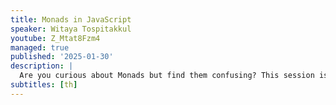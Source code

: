 ```yaml
---
title: Monads in JavaScript
speaker: Witaya Tospitakkul
youtube: Z_Mtat8Fzm4
managed: true
published: '2025-01-30'
description: |
  Are you curious about Monads but find them confusing? This session is designed for beginners looking to grasp the concept in simple, relatable terms. I'll break down what Monads are using simple language and relatable analogies, such as managing boxes or following a recipe. You’ll learn the key components and discover how Monads help streamline coding, manage side effects, and improve readability and why they matter in programming without the technical jargon.
subtitles: [th]
---
```

